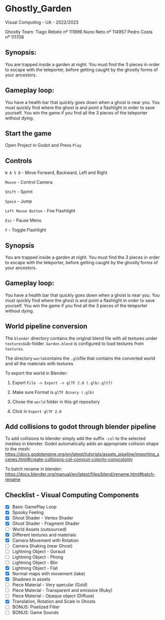 # Ghostly_Garden
Visual Computing - UA - 2022/2023

Ghostly Team:
Tiago Rebelo nº 111896
Nuno Neto nº 114957
Pedro Costa nº 111708


## Synopsis:
You are trapped inside a garden at night. You must find the 3 pieces in order to escape with the teleporter, before getting caught by the ghostly forms of your ancestors.

## Gameplay loop:
You have a health bar that quickly goes down when a ghost is near you. You must quickly find where the ghost is and point a flashlight in order to save yourself. You win the game if you find all the 3 pieces of the teleporter without dying.

## Start the game

Open Project in Godot and Press `Play`

## Controls

`W A S D` - Move Forward, Backward, Left and Right

`Mouse` - Control Camera

`Shift` - Sprint

`Space` - Jump 

`Left Mouse Button` - Fire Flashlight

`Esc` - Pause Menu

`F` - Toggle Flashlight

## Synopsis
You are trapped inside a garden at night. You must find the 3 pieces in order to escape with the teleporter, before getting caught by the ghostly forms of your ancestors.

## Gameplay loop:
You have a health bar that quickly goes down when a ghost is near you. You must quickly find where the ghost is and point a flashlight in order to save yourself. You win the game if you find all the 3 pieces of the teleporter without dying.

## World pipeline conversion

The `blender` directory contains the original blend file with all textures under `textures`sub-folder. `Garden.blend` is configured to load textures from `textures`.  

The directory `world`contains the `.glb`file that contains the converted world and all the materials with textures

To export the world in Blender:

1. Export `File -> Export -> glTF 2.0 (.glb/.gltf)`

1. Make sure Format is `glTF Binary (.glb)`

1. Chose the `world` folder in this git repository

1. Click in `Export glTF 2.0`

## Add collisions to godot through blender pipeline

To add collisions to blender simply add the suffix `-col` to the selected meshes in blender. Godot automatically adds an appropriate collision shape to the mesh: https://docs.godotengine.org/en/latest/tutorials/assets_pipeline/importing_scenes.html#create-collisions-col-convcol-colonly-convcolonly

To batch rename in blender: https://docs.blender.org/manual/en/latest/files/blend/rename.html#batch-rename

## Checklist - Visual Computing Components
- [x] Basic GamePlay Loop
- [x] Spooky Feeling
- [x] Ghost Shader - Vertex Shader
- [x] Ghost Shader - Fragment Shader
- [ ] World Assets (outsourced)
- [x] Different textures and materials
- [x] Camera Movement with Rotation
- [ ] Camera Shaking (near Ghost)
- [ ] Lightning Object - Goraud
- [ ] Lightning Object - Phong
- [ ] Lightning Object - Blin
- [x] Lightning Object - Flat
- [x] Normal-maps with movement (lake)
- [x] Shadows in assets
- [ ] Piece Material - Very specular (Gold)
- [ ] Piece Material - Transparent and emissive (Ruby)
- [ ] Piece Material - Opaque object (Diffuse)
- [x] Translation, Rotation and Scale in Ghosts
- [ ] BONUS: Pixelized Filter
- [ ] BONUS: Game Sounds
